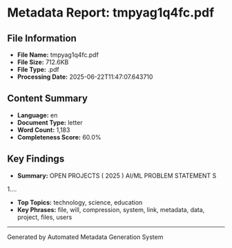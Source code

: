 
# Metadata Report: tmpyag1q4fc.pdf

## File Information
- **File Name:** tmpyag1q4fc.pdf
- **File Size:** 712.6KB
- **File Type:** .pdf
- **Processing Date:** 2025-06-22T11:47:07.643710

## Content Summary
- **Language:** en
- **Document Type:** letter
- **Word Count:** 1,183
- **Completeness Score:** 60.0%

## Key Findings
- **Summary:** OPEN PROJECTS ( 2025 ) 
AI/ML PROBLEM STATEMENT S 
 
1....
- **Top Topics:** technology, science, education
- **Key Phrases:** file, will, compression, system, link, metadata, data, project, files, users

---
Generated by Automated Metadata Generation System
